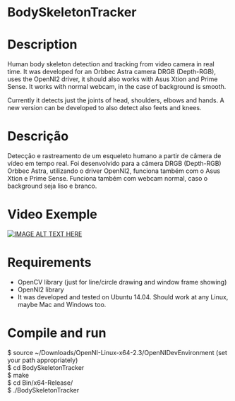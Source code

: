 # BodySkeletonTracker
# Description
Human body skeleton detection and tracking from video camera in real time. It was developed for an Orbbec Astra camera DRGB (Depth-RGB), uses the OpenNI2 driver, it should also works with Asus Xtion and Prime Sense. It works with normal webcam, in the case of background is smooth.

Currently it detects just the joints of head, shoulders, elbows and hands. A new version can be developed to also detect also feets and knees.

# Descrição
Detecção e rastreamento de um esqueleto humano a partir de câmera de vídeo em tempo real. Foi desenvolvido para a câmera DRGB (Depth-RGB) Orbbec Astra, utilizando o driver OpenNI2, funciona também com o Asus Xtion e Prime Sense. Funciona também com webcam normal, caso o background seja liso e branco.

# Video Exemple

[![IMAGE ALT TEXT HERE](https://github.com/derzu/BodySkeletonTracker/blob/master/thumbs.png)](https://www.youtube.com/watch?v=9XYmkTN2RQY)

# Requirements
 - OpenCV library (just for line/circle drawing and window frame showing)
 - OpenNI2 library  
 - It was developed and tested on Ubuntu 14.04. Should work at any Linux, maybe Mac and Windows too.  

# Compile and run
 $ source ~/Downloads/OpenNI-Linux-x64-2.3/OpenNIDevEnvironment     (set your path appropriately)  
 $ cd BodySkeletonTracker  
 $ make  
 $ cd Bin/x64-Release/  
 $ ./BodySkeletonTracker  

